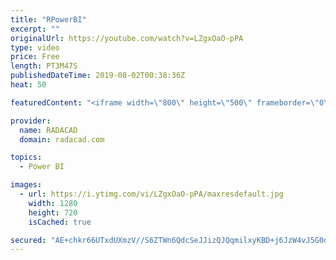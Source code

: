 ```yaml
---
title: "RPowerBI"
excerpt: ""
originalUrl: https://youtube.com/watch?v=LZgxOaO-pPA
type: video
price: Free
length: PT3M47S
publishedDateTime: 2019-08-02T00:38:36Z
heat: 50

featuredContent: "<iframe width=\"800\" height=\"500\" frameborder=\"0\" src=\"https://www.youtube.com/embed/LZgxOaO-pPA\" allow=\"accelerometer; autoplay; encrypted-media; gyroscope; picture-in-picture\" allowfullscreen></iframe>"

provider:
  name: RADACAD
  domain: radacad.com

topics:
  - Power BI

images:
  - url: https://i.ytimg.com/vi/LZgxOaO-pPA/maxresdefault.jpg
    width: 1280
    height: 720
    isCached: true

secured: "AE+chkr66UTxdUXmzV//S6ZTWn6QdcSeJJizQJQqmilxyKBD+j6JzW4vJ5G0drhY7ODtVz4BbMX05SyrGIYTU5E/4Vy9CUmHJhBLsZu1AejxvIsL8MztbkxVtzplZhtUbJjDZZSRxcpUksno2/13IFUoGBQy7nhw7xcLm+p/HdM5dKvP/Y+8XaEhq7UHINEj+RCUdc0s/WH1eTs6N8hurMVs9cpMRdL6EVLnTBgp+vp/JOu5fwsmxXfoGh/RmPSGNKz+TYba4XRfzD9tTqb1IyWZzNfiaTVLFquW3lEzxG3h3or8dfzw8xbf3yVtFSi7faG13D+baKnH/3UCOls7RfCshwz7ybzvM3TCVakWZAvnkbKN0csnFHh66fr/LL6SNr1FkjEzCW8j/bQ6bDZzOHNAZJgmBTC8qmHKfTGqb78=;kNgECtOCjybgZWAAKPSr5w=="
---
```


